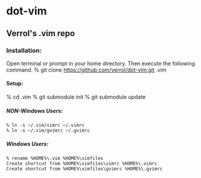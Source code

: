 dot-vim
=======

Verrol's .vim repo
------------------

### Installation:
  Open terminal or prompt in your home directory. Then execute the following command.
  % git clone https://github.com/verrol/dot-vim.git .vim

#### Setup:
   % cd .vim
   % git submodule init
   % git submodule update

##### NON-Windows Users:
    % ln -s ~/.vim/vimrc ~/.vimrc
    % ln -s ~/.vim/gvimrc ~/.gvimrc

##### Windows Users:
    % rename %HOME%\.vim %HOME%\vimfiles
    Create shortcut from %HOME%\vimfiles\vimrc %HOME%\.vimrc
    Create shortcut from %HOME%\vimfiles\gvimrc %HOME%\.gvimrc

